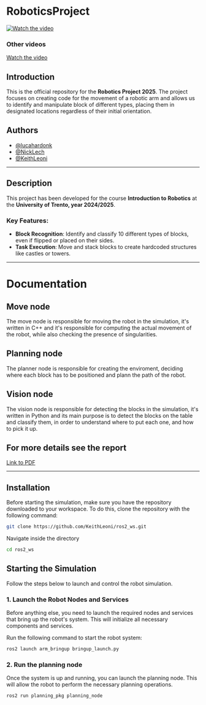 # RoboticsProject

[![Watch the video](https://img.youtube.com/vi/AHXESDaahys/maxresdefault.jpg)](https://www.youtube.com/watch?v=AHXESDaahys&ab_channel=LucaHardonk)

### Other videos
[Watch the video](https://youtu.be/Xyv_HV6b0RQ)

## Introduction
This is the official repository for the **Robotics Project 2025**. The project focuses on creating code for the movement of a robotic arm and allows us to identify and manipulate block of different types, placing them in designated locations regardless of their initial orientation.

## Authors
- [@lucahardonk](https://github.com/lucahardonk)
- [@NickLech](https://github.com/NickLech)
- [@KeithLeoni](https://github.com/KeithLeoni)

---

## Description
This project has been developed for the course **Introduction to Robotics** at the **University of Trento, year 2024/2025**.

### Key Features:
- **Block Recognition**: Identify and classify 10 different types of blocks, even if flipped or placed on their sides.
- **Task Execution**: Move and stack blocks to create hardcoded structures like castles or towers.
---

# Documentation
## Move node
The move node is responsible for moving the robot in the simulation, it's written in C++ and it's responsible for computing the actual movement of the robot, while also checking the presence of singularities.

## Planning node
The planner node is responsible for creating the enviroment, deciding where each block has to be positioned and plann the path of the robot.

## Vision node
The vision node is responsible for detecting the blocks in the simulation, it's written in Python and its main purpose is to detect the blocks on the table and classify them, in order to understand where to put each one, and how to pick it up.

## For more details see the report
[Link to PDF](https://github.com/username/repository/raw/main/path/to/your/file.pdf)

---

## Installation

Before starting the simulation, make sure you have the repository downloaded to your workspace. To do this, clone the repository with the following command:

```bash
git clone https://github.com/KeithLeoni/ros2_ws.git
```

Navigate inside the directory
```bash
cd ros2_ws
```

## Starting the Simulation

Follow the steps below to launch and control the robot simulation.

### 1. Launch the Robot Nodes and Services

Before anything else, you need to launch the required nodes and services that bring up the robot's system. This will initialize all necessary components and services.

Run the following command to start the robot system:

```bash
ros2 launch arm_bringup bringup_launch.py
```

### 2. Run the planning node

Once the system is up and running, you can launch the planning node. This will allow the robot to perform the necessary planning operations.

```bash
ros2 run planning_pkg planning_node
```


